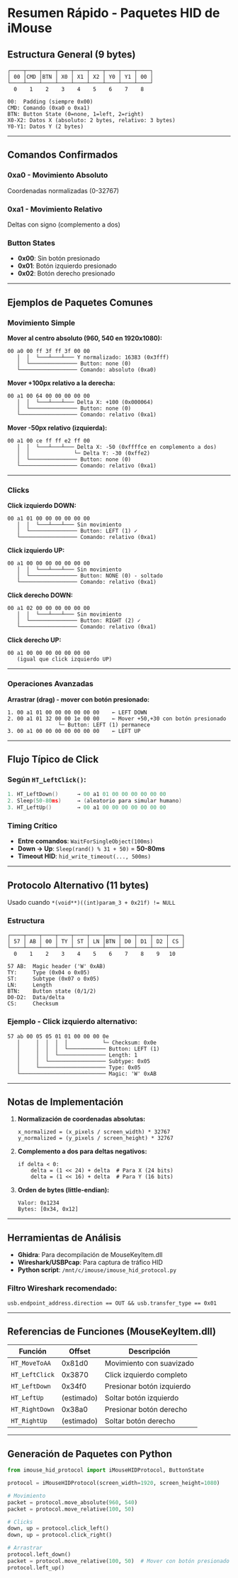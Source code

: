 # Resumen Rápido - Paquetes HID de iMouse

## Estructura General (9 bytes)

```
┌────┬────┬────┬────┬────┬────┬────┬────┬────┐
│ 00 │CMD │BTN │ X0 │ X1 │ X2 │ Y0 │ Y1 │ 00 │
└────┴────┴────┴────┴────┴────┴────┴────┴────┘
  0    1    2    3    4    5    6    7    8

00:  Padding (siempre 0x00)
CMD: Comando (0xa0 o 0xa1)
BTN: Button State (0=none, 1=left, 2=right)
X0-X2: Datos X (absoluto: 2 bytes, relativo: 3 bytes)
Y0-Y1: Datos Y (2 bytes)
```

---

## Comandos Confirmados

### 0xa0 - Movimiento Absoluto
Coordenadas normalizadas (0-32767)

### 0xa1 - Movimiento Relativo
Deltas con signo (complemento a dos)

### Button States
- **0x00**: Sin botón presionado
- **0x01**: Botón izquierdo presionado
- **0x02**: Botón derecho presionado

---

## Ejemplos de Paquetes Comunes

### Movimiento Simple

**Mover al centro absoluto (960, 540 en 1920x1080):**
```
00 a0 00 ff 3f ff 3f 00 00
   │  │  └───┴───┴─── Y normalizado: 16383 (0x3fff)
   │  └─────────────── Button: none (0)
   └────────────────── Comando: absoluto (0xa0)
```

**Mover +100px relativo a la derecha:**
```
00 a1 00 64 00 00 00 00 00
   │  │  └───┴───┴─── Delta X: +100 (0x000064)
   │  └─────────────── Button: none (0)
   └────────────────── Comando: relativo (0xa1)
```

**Mover -50px relativo (izquierda):**
```
00 a1 00 ce ff ff e2 ff 00
   │  │  └───┴───┴─── Delta X: -50 (0xffffce en complemento a dos)
   │  │              └─ Delta Y: -30 (0xffe2)
   │  └─────────────── Button: none (0)
   └────────────────── Comando: relativo (0xa1)
```

---

### Clicks

**Click izquierdo DOWN:**
```
00 a1 01 00 00 00 00 00 00
   │  │  └───┴───┴─── Sin movimiento
   │  └─────────────── Button: LEFT (1) ✓
   └────────────────── Comando: relativo (0xa1)
```

**Click izquierdo UP:**
```
00 a1 00 00 00 00 00 00 00
   │  │  └───┴───┴─── Sin movimiento
   │  └─────────────── Button: NONE (0) - soltado
   └────────────────── Comando: relativo (0xa1)
```

**Click derecho DOWN:**
```
00 a1 02 00 00 00 00 00 00
   │  │  └───┴───┴─── Sin movimiento
   │  └─────────────── Button: RIGHT (2) ✓
   └────────────────── Comando: relativo (0xa1)
```

**Click derecho UP:**
```
00 a1 00 00 00 00 00 00 00
   (igual que click izquierdo UP)
```

---

### Operaciones Avanzadas

**Arrastrar (drag) - mover con botón presionado:**
```
1. 00 a1 01 00 00 00 00 00 00    ← LEFT DOWN
2. 00 a1 01 32 00 00 1e 00 00    ← Mover +50,+30 con botón presionado
                └─ Button: LEFT (1) permanece
3. 00 a1 00 00 00 00 00 00 00    ← LEFT UP
```

---

## Flujo Típico de Click

### Según `HT_LeftClick()`:

```c
1. HT_LeftDown()      → 00 a1 01 00 00 00 00 00 00
2. Sleep(50-80ms)     → (aleatorio para simular humano)
3. HT_LeftUp()        → 00 a1 00 00 00 00 00 00 00
```

### Timing Crítico

- **Entre comandos**: `WaitForSingleObject(100ms)`
- **Down → Up**: `Sleep(rand() % 31 + 50)` = **50-80ms**
- **Timeout HID**: `hid_write_timeout(..., 500ms)`

---

## Protocolo Alternativo (11 bytes)

Usado cuando `*(void**)((int)param_3 + 0x21f) != NULL`

### Estructura
```
┌────┬────┬────┬────┬────┬────┬────┬────┬────┬────┬────┐
│ 57 │ AB │ 00 │ TY │ ST │ LN │BTN │ D0 │ D1 │ D2 │ CS │
└────┴────┴────┴────┴────┴────┴────┴────┴────┴────┴────┘
  0    1    2    3    4    5    6    7    8    9   10

57 AB:  Magic header ('W' 0xAB)
TY:     Type (0x04 o 0x05)
ST:     Subtype (0x07 o 0x05)
LN:     Length
BTN:    Button state (0/1/2)
D0-D2:  Data/delta
CS:     Checksum
```

### Ejemplo - Click izquierdo alternativo:
```
57 ab 00 05 05 01 01 00 00 00 0e
   │     │  │  │  │           └─ Checksum: 0x0e
   │     │  │  │  └──────────── Button: LEFT (1)
   │     │  │  └─────────────── Length: 1
   │     │  └────────────────── Subtype: 0x05
   │     └───────────────────── Type: 0x05
   └─────────────────────────── Magic: 'W' 0xAB
```

---

## Notas de Implementación

1. **Normalización de coordenadas absolutas:**
   ```
   x_normalized = (x_pixels / screen_width) * 32767
   y_normalized = (y_pixels / screen_height) * 32767
   ```

2. **Complemento a dos para deltas negativos:**
   ```
   if delta < 0:
       delta = (1 << 24) + delta  # Para X (24 bits)
       delta = (1 << 16) + delta  # Para Y (16 bits)
   ```

3. **Orden de bytes (little-endian):**
   ```
   Valor: 0x1234
   Bytes: [0x34, 0x12]
   ```

---

## Herramientas de Análisis

- **Ghidra**: Para decompilación de MouseKeyItem.dll
- **Wireshark/USBPcap**: Para captura de tráfico HID
- **Python script**: `/mnt/c/imouse/imouse_hid_protocol.py`

### Filtro Wireshark recomendado:
```
usb.endpoint_address.direction == OUT && usb.transfer_type == 0x01
```

---

## Referencias de Funciones (MouseKeyItem.dll)

| Función | Offset | Descripción |
|---------|--------|-------------|
| `HT_MoveToAA` | 0x81d0 | Movimiento con suavizado |
| `HT_LeftClick` | 0x3870 | Click izquierdo completo |
| `HT_LeftDown` | 0x34f0 | Presionar botón izquierdo |
| `HT_LeftUp` | (estimado) | Soltar botón izquierdo |
| `HT_RightDown` | 0x38a0 | Presionar botón derecho |
| `HT_RightUp` | (estimado) | Soltar botón derecho |

---

## Generación de Paquetes con Python

```python
from imouse_hid_protocol import iMouseHIDProtocol, ButtonState

protocol = iMouseHIDProtocol(screen_width=1920, screen_height=1080)

# Movimiento
packet = protocol.move_absolute(960, 540)
packet = protocol.move_relative(100, 50)

# Clicks
down, up = protocol.click_left()
down, up = protocol.click_right()

# Arrastrar
protocol.left_down()
packet = protocol.move_relative(100, 50)  # Mover con botón presionado
protocol.left_up()
```

